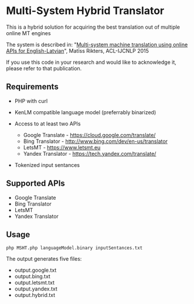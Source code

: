 Multi-System Hybrid Translator
===================================

This is a hybrid solution for acquiring the best translation out of multiple online MT engines 

The system is described in:
"[Multi-system machine translation using online APIs for English-Latvian](http://glicom.upf.edu/hytra2015/hytra2015_proceedings.pdf#page=18)",
Matīss Rikters, ACL-IJCNLP 2015

If you use this code in your research and would like to acknowledge it, please refer to that publication.

Requirements
---------

* PHP with curl

* KenLM compatible language model (preferrably binarized)

* Access to at least two APIs

  * Google Translate - https://cloud.google.com/translate/
  * Bing Translator - http://www.bing.com/dev/en-us/translator
  * LetsMT - https://www.letsmt.eu
  * Yandex Translator - https://tech.yandex.com/translate/

* Tokenized input sentances

Supported APIs
-----------

* Google Translate
* Bing Translator
* LetsMT
* Yandex Translator

Usage
-----------

```
php MSHT.php languageModel.binary inputSentances.txt
```

The output generates five files:

* output.google.txt
* output.bing.txt
* output.letsmt.txt
* output.yandex.txt
* output.hybrid.txt

